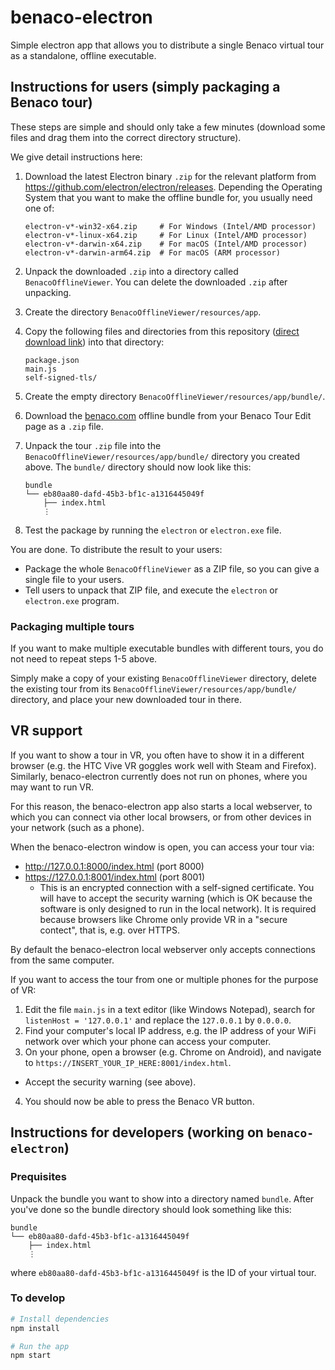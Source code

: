 # benaco-electron

Simple electron app that allows you to distribute a single Benaco
virtual tour as a standalone, offline executable.

## Instructions for users (simply packaging a Benaco tour)

These steps are simple and should only take a few minutes (download some files and drag them into the correct directory structure).

We give detail instructions here:

1. Download the latest Electron binary `.zip` for the relevant platform
   from https://github.com/electron/electron/releases.
   Depending the Operating System that you want to make the offline bundle for, you usually need one of:
   ```
   electron-v*-win32-x64.zip     # For Windows (Intel/AMD processor)
   electron-v*-linux-x64.zip     # For Linux (Intel/AMD processor)
   electron-v*-darwin-x64.zip    # For macOS (Intel/AMD processor)
   electron-v*-darwin-arm64.zip  # For macOS (ARM processor)
   ```
2. Unpack the downloaded `.zip` into a directory called `BenacoOfflineViewer`.
   You can delete the downloaded `.zip` after unpacking.
3. Create the directory `BenacoOfflineViewer/resources/app`.
4. Copy the following files and directories from this repository ([direct download link](https://github.com/benaco/benaco-electron/archive/refs/heads/master.zip)) into that directory:

    ```
    package.json
    main.js
    self-signed-tls/
    ```
5. Create the empty directory `BenacoOfflineViewer/resources/app/bundle/`.
6. Download the [benaco.com](https://benaco.com) offline bundle from your Benaco Tour Edit page as a `.zip` file.
7. Unpack the tour `.zip` file into the `BenacoOfflineViewer/resources/app/bundle/` directory you created above.
   The `bundle/` directory should now look like this:
   
    ```
    bundle
    └── eb80aa80-dafd-45b3-bf1c-a1316445049f
        ├── index.html
        ⋮
    ```
9. Test the package by running the `electron` or `electron.exe` file.

You are done. To distribute the result to your users:

* Package the whole `BenacoOfflineViewer` as a ZIP file, so you can give a single file to your users.
* Tell users to unpack that ZIP file, and execute the `electron` or `electron.exe` program.


### Packaging multiple tours

If you want to make multiple executable bundles with different tours, you do not need to repeat steps 1-5 above.

Simply make a copy of your existing `BenacoOfflineViewer` directory, delete the existing tour from its `BenacoOfflineViewer/resources/app/bundle/` directory, and place your new downloaded tour in there.


## VR support

If you want to show a tour in VR, you often have to show it in a different browser (e.g. the HTC Vive VR goggles work well with Steam and Firefox).
Similarly, benaco-electron currently does not run on phones, where you may want to run VR.

For this reason, the benaco-electron app also starts a local webserver, to which you can connect via other local browsers, or from other devices in your network (such as a phone).

When the benaco-electron window is open, you can access your tour via:

* http://127.0.0.1:8000/index.html (port 8000)
* https://127.0.0.1:8001/index.html (port 8001)
  * This is an encrypted connection with a self-signed certificate. You will have to accept the security warning (which is OK because the software is only designed to run in the local network).
    It is required because browsers like Chrome only provide VR in a "secure contect", that is, e.g. over HTTPS.

By default the benaco-electron local webserver only accepts connections from the same computer.

If you want to access the tour from one or multiple phones for the purpose of VR:

1. Edit the file `main.js` in a text editor (like Windows Notepad), search for `listenHost = '127.0.0.1'` and replace the `127.0.0.1` by `0.0.0.0`.
2. Find your computer's local IP address, e.g. the IP address of your WiFi network over which your phone can access your computer.
3. On your phone, open a browser (e.g. Chrome on Android), and navigate to `https://INSERT_YOUR_IP_HERE:8001/index.html`.
  * Accept the security warning (see above).
4. You should now be able to press the Benaco VR button.


## Instructions for developers (working on `benaco-electron`)

### Prequisites

Unpack the bundle you want to show into a directory named `bundle`. After
you've done so the bundle directory should look something like this:

```
bundle
└── eb80aa80-dafd-45b3-bf1c-a1316445049f
    ├── index.html
    ⋮
```

where `eb80aa80-dafd-45b3-bf1c-a1316445049f` is the ID of your virtual tour.

### To develop

```bash
# Install dependencies
npm install

# Run the app
npm start
```
